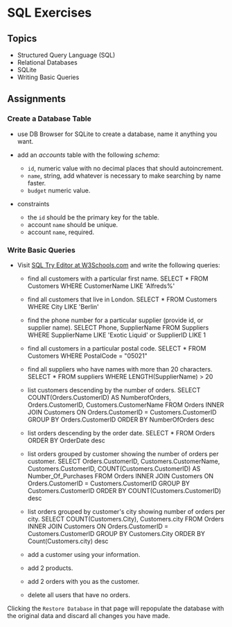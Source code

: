 # SQL Exercises

## Topics

- Structured Query Language (SQL)
- Relational Databases
- SQLite
- Writing Basic Queries

## Assignments

### Create a Database Table

- use DB Browser for SQLite to create a database, name it anything you want.
- add an _accounts_ table with the following _schema_:

  - `id`, numeric value with no decimal places that should autoincrement.
  - `name`, string, add whatever is necessary to make searching by name faster.
  - `budget` numeric value.

- constraints
  - the `id` should be the primary key for the table.
  - account `name` should be unique.
  - account `name`, required.

### Write Basic Queries

- Visit [SQL Try Editor at W3Schools.com](https://www.w3schools.com/Sql/tryit.asp?filename=trysql_select_top) and write the following queries:
  - find all customers with a particular first name.
    SELECT * 
    FROM Customers
    WHERE CustomerName LIKE 'Alfreds%'


  - find all customers that live in London.
    SELECT * 
    FROM Customers
    WHERE City LIKE 'Berlin'

  - find the phone number for a particular supplier (provide id, or supplier name).
    SELECT Phone, SupplierName 
    FROM Suppliers
    WHERE SupplierName LIKE 'Exotic Liquid' or SupplierID LIKE 1

  - find all customers in a particular postal code.
    SELECT * 
    FROM Customers
    WHERE PostalCode = "05021"

  - find all suppliers who have names with more than 20 characters.
    SELECT * 
    FROM suppliers
    WHERE LENGTH(SupplierName) > 20

  - list customers descending by the number of orders.
    SELECT COUNT(Orders.CustomerID) AS NumberofOrders, Orders.CustomerID, Customers.CustomerName
    FROM Orders INNER JOIN Customers ON Orders.CustomerID = Customers.CustomerID
    GROUP BY Orders.CustomerID
    ORDER BY NumberOfOrders desc

  - list orders descending by the order date.
    SELECT *
    FROM Orders
    ORDER BY OrderDate desc

  - list orders grouped by customer showing the number of orders per customer.
    SELECT Orders.CustomerID, Customers.CustomerName, Customers.CustomerID, COUNT(Customers.CustomerID) AS Number_Of_Purchases
    FROM Orders INNER JOIN Customers ON Orders.CustomerID = Customers.CustomerID
    GROUP BY Customers.CustomerID
    ORDER BY COUNT(Customers.CustomerID) desc

  - list orders grouped by customer's city showing number of orders per city.
    SELECT COUNT(Customers.City), Customers.city
    FROM Orders INNER JOIN Customers ON Orders.CustomerID = Customers.CustomerID
    GROUP BY Customers.City
    ORDER BY Count(Customers.city) desc

  - add a customer using your information.
  - add 2 products.
  - add 2 orders with you as the customer.
  - delete all users that have no orders.

Clicking the `Restore Database` in that page will repopulate the database with the original data and discard all changes you have made.
